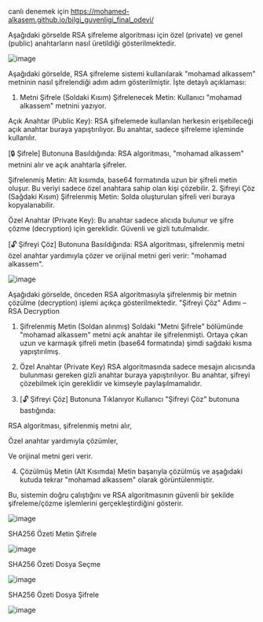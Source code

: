 canlı denemek için https://mohamed-alkasem.github.io/bilgi_guvenligi_final_odevi/

Aşağıdaki görselde RSA şifreleme algoritması için özel (private) ve genel (public) anahtarların nasıl üretildiği gösterilmektedir.

![image](https://github.com/user-attachments/assets/6ef8ded0-ebd6-4d2c-a1e0-a77433c003b1)


Aşağıdaki görselde, RSA şifreleme sistemi kullanılarak "mohamad alkassem" metninin nasıl şifrelendiği adım adım gösterilmiştir. İşte detaylı açıklaması:
1. Metni Şifrele (Soldaki Kısım)
Şifrelenecek Metin:
Kullanıcı "mohamad alkassem" metnini yazıyor.

Açık Anahtar (Public Key):
RSA şifrelemede kullanılan herkesin erişebileceği açık anahtar buraya yapıştırılıyor.
Bu anahtar, sadece şifreleme işleminde kullanılır.

[🔒 Şifrele] Butonuna Basıldığında:
RSA algoritması, "mohamad alkassem" metnini alır ve açık anahtarla şifreler.

Şifrelenmiş Metin:
Alt kısımda, base64 formatında uzun bir şifreli metin oluşur. Bu veriyi sadece özel anahtara sahip olan kişi çözebilir.
2. Şifreyi Çöz (Sağdaki Kısım)
Şifrelenmiş Metin:
Solda oluşturulan şifreli veri buraya kopyalanabilir.

Özel Anahtar (Private Key):
Bu anahtar sadece alıcıda bulunur ve şifre çözme (decryption) için gereklidir.
Güvenli ve gizli tutulmalıdır.

[🔓 Şifreyi Çöz] Butonuna Basıldığında:
RSA algoritması, şifrelenmiş metni özel anahtar yardımıyla çözer ve orijinal metni geri verir:
"mohamad alkassem".

![image](https://github.com/user-attachments/assets/5b1670e4-a093-45ec-b1c2-f6a158fdefbf)

Aşağıdaki görselde, önceden RSA algoritmasıyla şifrelenmiş bir metnin çözülme (decryption) işlemi açıkça gösterilmektedir.
"Şifreyi Çöz" Adımı – RSA Decryption
1. Şifrelenmiş Metin (Soldan alınmış)
Soldaki "Metni Şifrele" bölümünde "mohamad alkassem" metni açık anahtar ile şifrelenmişti.
Ortaya çıkan uzun ve karmaşık şifreli metin (base64 formatında) şimdi sağdaki kısma yapıştırılmış.

2. Özel Anahtar (Private Key)
RSA algoritmasında sadece mesajın alıcısında bulunması gereken gizli anahtar buraya yapıştırılıyor.
Bu anahtar, şifreyi çözebilmek için gereklidir ve kimseyle paylaşılmamalıdır.

3. [🔓 Şifreyi Çöz] Butonuna Tıklanıyor
Kullanıcı "Şifreyi Çöz" butonuna bastığında:

RSA algoritması, şifrelenmiş metni alır,

Özel anahtar yardımıyla çözümler,

Ve orijinal metni geri verir.

4. Çözülmüş Metin (Alt Kısımda)
Metin başarıyla çözülmüş ve aşağıdaki kutuda tekrar "mohamad alkassem" olarak görüntülenmiştir.

Bu, sistemin doğru çalıştığını ve RSA algoritmasının güvenli bir şekilde şifreleme/çözme işlemlerini gerçekleştirdiğini gösterir.



![image](https://github.com/user-attachments/assets/7d479c08-a37e-4838-834f-d5de2b2490ce)

SHA256 Özeti Metin Şifrele

![image](https://github.com/user-attachments/assets/27423798-21ac-4c56-a3d8-8ab4c41ee0a1)

SHA256 Özeti Dosya Seçme 

![image](https://github.com/user-attachments/assets/56a7c8ad-24db-4e92-8ce7-2f79d8b0b000)

SHA256 Özeti Dosya Şifrele

![image](https://github.com/user-attachments/assets/8e2375c7-8ba0-44fd-bbf1-a6eeeca4968b)


